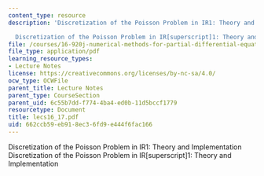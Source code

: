 ```yaml
---
content_type: resource
description: 'Discretization of the Poisson Problem in IR1: Theory and Implementation

  Discretization of the Poisson Problem in IR[superscript]1: Theory and Implementation'
file: /courses/16-920j-numerical-methods-for-partial-differential-equations-sma-5212-spring-2003/662ccb59eb918ec36fd9e444f6fac166_lecs16_17.pdf
file_type: application/pdf
learning_resource_types:
- Lecture Notes
license: https://creativecommons.org/licenses/by-nc-sa/4.0/
ocw_type: OCWFile
parent_title: Lecture Notes
parent_type: CourseSection
parent_uid: 6c55b7dd-f774-4ba4-ed0b-11d5bccf1779
resourcetype: Document
title: lecs16_17.pdf
uid: 662ccb59-eb91-8ec3-6fd9-e444f6fac166
---
```

Discretization of the Poisson Problem in IR1: Theory and Implementation
Discretization of the Poisson Problem in IR[superscript]1: Theory and Implementation